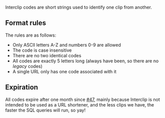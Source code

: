 Interclip codes are short strings used to identify one clip from another. 

## Format rules
The rules are as follows:
- Only ASCII letters A-Z and numbers 0-9 are allowed
- The code is case insensitive
- There are no two identical codes
- All codes are exactly 5 letters long (always have been, so there are no _legacy_ codes)
- A single URL only has one code associated with it

## Expiration
All codes expire after one month since [#47](https://github.com/aperta-principium/Interclip/pull/47), mainly because Interclip is not intended to be used as a URL shortener, and the less clips we have, the faster the SQL queries will run, so yay!